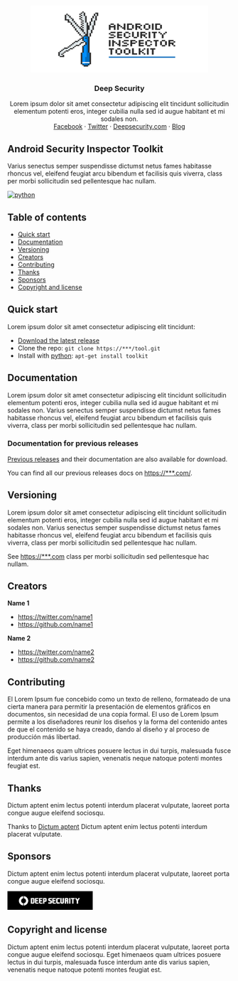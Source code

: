 <p align="center">
  <a href="#">
    <img src="/assets/images/ASIT__Banner.jpg" alt="Tool kit" width="400" height="150">
  </a>
</p>

<h3 align="center">Deep Security</h3>

<p align="center">
  Lorem ipsum dolor sit amet consectetur adipiscing elit tincidunt sollicitudin elementum potenti eros, integer cubilia nulla sed id augue habitant et mi sodales non.
  <br>
  <a href="#">Facebook</a>
  ·
  <a href="#_request.md">Twitter</a>
  ·
  <a href="#">Deepsecurity.com</a>
  ·
  <a href="#">Blog</a>
</p>


## Android Security Inspector Toolkit

Varius senectus semper suspendisse dictumst netus fames habitasse rhoncus vel, eleifend feugiat arcu bibendum et facilisis quis viverra, class per morbi sollicitudin sed pellentesque hac nullam.

[![python](https://img.shields.io/npm/v/bootstrap)](https://www.python.org/)

## Table of contents

- [Quick start](#quick-start)
- [Documentation](#documentation)
- [Versioning](#versioning)
- [Creators](#creators)
- [Contributing](#contributing)
- [Thanks](#thanks)
- [Sponsors](#sponsors)
- [Copyright and license](#copyright-and-license)


## Quick start

Lorem ipsum dolor sit amet consectetur adipiscing elit tincidunt:

- [Download the latest release](https:***.com)
- Clone the repo: `git clone https://***/tool.git`
- Install with [python](https://www.***.com/): `apt-get install toolkit`

## Documentation

Lorem ipsum dolor sit amet consectetur adipiscing elit tincidunt sollicitudin elementum potenti eros, integer cubilia nulla sed id augue habitant et mi sodales non. Varius senectus semper suspendisse dictumst netus fames habitasse rhoncus vel, eleifend feugiat arcu bibendum et facilisis quis viverra, class per morbi sollicitudin sed pellentesque hac nullam.


### Documentation for previous releases

[Previous releases](https://***.com) and their documentation are also available for download.

You can find all our previous releases docs on <https://***.com/>.


## Versioning

Lorem ipsum dolor sit amet consectetur adipiscing elit tincidunt sollicitudin elementum potenti eros, integer cubilia nulla sed id augue habitant et mi sodales non. Varius senectus semper suspendisse dictumst netus fames habitasse rhoncus vel, eleifend feugiat arcu bibendum et facilisis quis viverra, class per morbi sollicitudin sed pellentesque hac nullam.

See <https://***.com> class per morbi sollicitudin sed pellentesque hac nullam.


## Creators

**Name 1**

- <https://twitter.com/name1>
- <https://github.com/name1>

**Name 2**

- <https://twitter.com/name2>
- <https://github.com/name2>


## Contributing

El Lorem Ipsum fue concebido como un texto de relleno, formateado de una cierta manera para permitir la presentación de elementos gráficos en documentos, sin necesidad de una copia formal. El uso de Lorem Ipsum permite a los diseñadores reunir los diseños y la forma del contenido antes de que el contenido se haya creado, dando al diseño y al proceso de producción más libertad.

Eget himenaeos quam ultrices posuere lectus in dui turpis, malesuada fusce interdum ante dis varius sapien, venenatis neque natoque potenti montes feugiat est.


## Thanks

Dictum aptent enim lectus potenti interdum placerat vulputate, laoreet porta congue augue eleifend sociosqu.

Thanks to [Dictum aptent](https://***.com/) Dictum aptent enim lectus potenti interdum placerat vulputate.


## Sponsors

Dictum aptent enim lectus potenti interdum placerat vulputate, laoreet porta congue augue eleifend sociosqu.

<a href="https://www.browserstack.com/">
  <img src="/assets/images/logo_deepsecurity.png" alt="DeepSecurity Logo" width="192" height="42">
</a>


## Copyright and license

Dictum aptent enim lectus potenti interdum placerat vulputate, laoreet porta congue augue eleifend sociosqu. Eget himenaeos quam ultrices posuere lectus in dui turpis, malesuada fusce interdum ante dis varius sapien, venenatis neque natoque potenti montes feugiat est.
